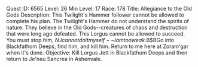Quest ID: 6565
Level: 26
Min Level: 17
Race: 178
Title: Allegiance to the Old Gods
Description: This Twilight's Hammer follower cannot be allowed to complete his plan. The Twilight's Hammer do not understand the spirits of nature. They believe in the Old Gods--creatures of chaos and destruction that were long ago defeated. This Lorgus cannot be allowed to succeed. You must stop him, $N. I cannot do it myself--I am too weak.$B$BGo into Blackfathom Deeps, find him, and kill him. Return to me here at Zoram'gar when it's done.
Objective: Kill Lorgus Jett in Blackfathom Deeps and then return to Je'neu Sancrea in Ashenvale.
